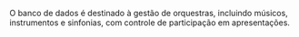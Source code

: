 O banco de dados é destinado à gestão de orquestras, incluindo músicos, instrumentos e sinfonias, com controle de participação em apresentações.
